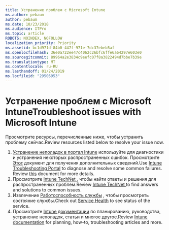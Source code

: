 ```yaml
---
title: Устранение проблем с Microsoft Intune
ms.author: pebaum
author: pebaum
ms.date: 10/23/2018
ms.audience: ITPro
ms.topic: article
ROBOTS: NOINDEX, NOFOLLOW
localization_priority: Priority
ms.assetid: bc1d971d-84b0-447f-971e-7dc37ebeb5af
ms.openlocfilehash: 36e0a722ee47c4062c26bfc6ffe6a64297e603e0
ms.sourcegitcommit: 89964a2e3834c9eefc07f8a3822494d7bbe7b39e
ms.translationtype: MT
ms.contentlocale: ru-RU
ms.lasthandoff: 01/24/2019
ms.locfileid: "29505953"
---
```

# <a name="troubleshoot-issues-with-microsoft-intune"></a><span data-ttu-id="fe6e2-102">Устранение проблем с Microsoft Intune</span><span class="sxs-lookup"><span data-stu-id="fe6e2-102">Troubleshoot issues with Microsoft Intune</span></span>

<span data-ttu-id="fe6e2-103">Просмотрите ресурсы, перечисленные ниже, чтобы устранить проблему сейчас.</span><span class="sxs-lookup"><span data-stu-id="fe6e2-103">Review resources listed below to resolve your issue now.</span></span>
  
1. <span data-ttu-id="fe6e2-p101">[Устранение неполадок в портал Intune](https://devicemanagement.microsoft.com/#blade/Microsoft_Intune_DeviceSettings/TroubleshootBlade) используйте для диагностики и устранения некоторых распространенных ошибок. Просмотрите [Этот](https://docs.microsoft.com/en-us/intune/help-desk-operators) документ для получения дополнительных сведений.</span><span class="sxs-lookup"><span data-stu-id="fe6e2-p101">Use [Intune Troubleshooting Portal](https://devicemanagement.microsoft.com/#blade/Microsoft_Intune_DeviceSettings/TroubleshootBlade) to diagnose and resolve some common failures. Review [this](https://docs.microsoft.com/en-us/intune/help-desk-operators) document for more details.</span></span>  
2. <span data-ttu-id="fe6e2-106">Просмотрите [Intune TechNet ](https://social.technet.microsoft.com/forums/en-us/home?forum=microsoftintuneprod), чтобы найти ответы и решения для распространенных проблем.</span><span class="sxs-lookup"><span data-stu-id="fe6e2-106">Review [Intune TechNet ](https://social.technet.microsoft.com/forums/en-us/home?forum=microsoftintuneprod)to find answers and solutions to common issues.</span></span>  
3. <span data-ttu-id="fe6e2-107">Извлечение [Работоспособность службы](https://portal.office.com/AdminPortal/Home#/servicehealth) , чтобы просмотреть состояние службы.</span><span class="sxs-lookup"><span data-stu-id="fe6e2-107">Check out [Service Health](https://portal.office.com/AdminPortal/Home#/servicehealth) to see status of the service.</span></span>   
4. <span data-ttu-id="fe6e2-108">Просмотрите [Intune документации](https://docs.microsoft.com/en-us/intune/) по планированию, руководства, устранение неполадок, статьи и многое другое.</span><span class="sxs-lookup"><span data-stu-id="fe6e2-108">Review [Intune documentation](https://docs.microsoft.com/en-us/intune/) for planning, how-to, troubleshooting articles and more.</span></span> 